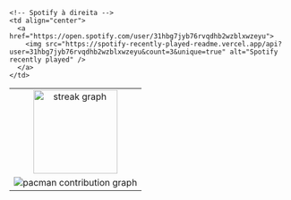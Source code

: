 <table>
  <tr>
    <!-- Streak à esquerda -->
    <td align="center">
      <img src="https://streak-stats.demolab.com?user=drygs&locale=en&mode=daily&theme=aura&hide_border=true&border_radius=5&date_format=j%20M%5B%20Y%5D&order=3" height="150" alt="streak graph" />
    </td>

    <!-- Spotify à direita -->
    <td align="center">
      <a href="https://open.spotify.com/user/31hbg7jyb76rvqdhb2wzblxwzeyu">
        <img src="https://spotify-recently-played-readme.vercel.app/api?user=31hbg7jyb76rvqdhb2wzblxwzeyu&count=3&unique=true" alt="Spotify recently played" />
      </a>
    </td>
  </tr>

  <!-- Pacman embaixo, ocupando as duas colunas -->
  <tr>
    <td colspan="2" align="center">
      <picture>
        <source media="(prefers-color-scheme: dark)" srcset="https://raw.githubusercontent.com/drygs/drygs/output/pacman-contribution-graph-dark.svg">
        <source media="(prefers-color-scheme: light)" srcset="https://raw.githubusercontent.com/drygs/drygs/output/pacman-contribution-graph.svg">
        <img alt="pacman contribution graph" src="https://raw.githubusercontent.com/drygs/drygs/output/pacman-contribution-graph.svg">
      </picture>
    </td>
  </tr>
</table>
